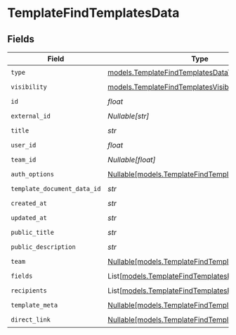# TemplateFindTemplatesData


## Fields

| Field                                                                                                | Type                                                                                                 | Required                                                                                             | Description                                                                                          |
| ---------------------------------------------------------------------------------------------------- | ---------------------------------------------------------------------------------------------------- | ---------------------------------------------------------------------------------------------------- | ---------------------------------------------------------------------------------------------------- |
| `type`                                                                                               | [models.TemplateFindTemplatesDataType](../models/templatefindtemplatesdatatype.md)                   | :heavy_check_mark:                                                                                   | N/A                                                                                                  |
| `visibility`                                                                                         | [models.TemplateFindTemplatesVisibility](../models/templatefindtemplatesvisibility.md)               | :heavy_check_mark:                                                                                   | N/A                                                                                                  |
| `id`                                                                                                 | *float*                                                                                              | :heavy_check_mark:                                                                                   | N/A                                                                                                  |
| `external_id`                                                                                        | *Nullable[str]*                                                                                      | :heavy_check_mark:                                                                                   | N/A                                                                                                  |
| `title`                                                                                              | *str*                                                                                                | :heavy_check_mark:                                                                                   | N/A                                                                                                  |
| `user_id`                                                                                            | *float*                                                                                              | :heavy_check_mark:                                                                                   | N/A                                                                                                  |
| `team_id`                                                                                            | *Nullable[float]*                                                                                    | :heavy_check_mark:                                                                                   | N/A                                                                                                  |
| `auth_options`                                                                                       | [Nullable[models.TemplateFindTemplatesAuthOptions]](../models/templatefindtemplatesauthoptions.md)   | :heavy_check_mark:                                                                                   | N/A                                                                                                  |
| `template_document_data_id`                                                                          | *str*                                                                                                | :heavy_check_mark:                                                                                   | N/A                                                                                                  |
| `created_at`                                                                                         | *str*                                                                                                | :heavy_check_mark:                                                                                   | N/A                                                                                                  |
| `updated_at`                                                                                         | *str*                                                                                                | :heavy_check_mark:                                                                                   | N/A                                                                                                  |
| `public_title`                                                                                       | *str*                                                                                                | :heavy_check_mark:                                                                                   | N/A                                                                                                  |
| `public_description`                                                                                 | *str*                                                                                                | :heavy_check_mark:                                                                                   | N/A                                                                                                  |
| `team`                                                                                               | [Nullable[models.TemplateFindTemplatesTeam]](../models/templatefindtemplatesteam.md)                 | :heavy_check_mark:                                                                                   | N/A                                                                                                  |
| `fields`                                                                                             | List[[models.TemplateFindTemplatesField](../models/templatefindtemplatesfield.md)]                   | :heavy_check_mark:                                                                                   | N/A                                                                                                  |
| `recipients`                                                                                         | List[[models.TemplateFindTemplatesRecipient](../models/templatefindtemplatesrecipient.md)]           | :heavy_check_mark:                                                                                   | N/A                                                                                                  |
| `template_meta`                                                                                      | [Nullable[models.TemplateFindTemplatesTemplateMeta]](../models/templatefindtemplatestemplatemeta.md) | :heavy_check_mark:                                                                                   | N/A                                                                                                  |
| `direct_link`                                                                                        | [Nullable[models.TemplateFindTemplatesDirectLink]](../models/templatefindtemplatesdirectlink.md)     | :heavy_check_mark:                                                                                   | N/A                                                                                                  |